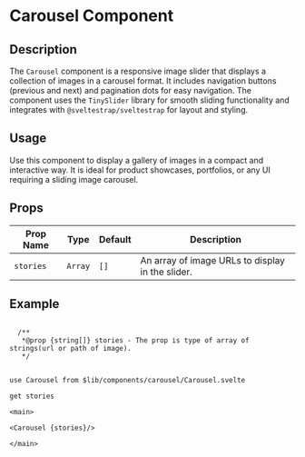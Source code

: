 # Carousel Component

## Description
The `Carousel` component is a responsive image slider that displays a collection of images in a carousel format. It includes navigation buttons (previous and next) and pagination dots for easy navigation. The component uses the `TinySlider` library for smooth sliding functionality and integrates with `@sveltestrap/sveltestrap` for layout and styling.

## Usage
Use this component to display a gallery of images in a compact and interactive way. It is ideal for product showcases, portfolios, or any UI requiring a sliding image carousel.

## Props

| Prop Name   | Type     | Default  | Description                        |
|-------------|----------|----------|------------------------------------|
| `stories`   | `Array`  | `[]`     | An array of image URLs to display in the slider. |

## Example


```agml

  /**
   *@prop {string[]} stories - The prop is type of array of strings(url or path of image).
   */


use Carousel from $lib/components/carousel/Carousel.svelte

get stories

<main>

<Carousel {stories}/>

</main>
